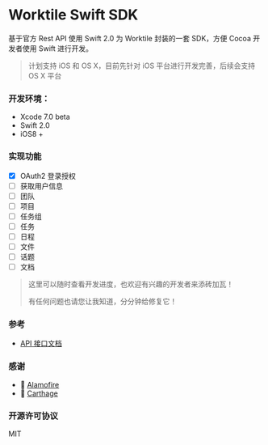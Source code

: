 # Worktile Swift SDK

基于官方 Rest API 使用 Swift 2.0 为 Worktile 封装的一套 SDK，方便 Cocoa 开发者使用 Swift 进行开发。

> 计划支持 iOS 和 OS X，目前先针对 iOS 平台进行开发完善，后续会支持 OS X 平台

### 开发环境：

- Xcode 7.0 beta
- Swift 2.0
- iOS8 +

### 实现功能

- [x] OAuth2 登录授权
- [ ] 获取用户信息
- [ ] 团队
- [ ] 项目
- [ ] 任务组
- [ ] 任务
- [ ] 日程
- [ ] 文件
- [ ] 话题
- [ ] 文档

> 这里可以随时查看开发进度，也欢迎有兴趣的开发者来添砖加瓦！
> 
> 有任何问题也请您让我知道，分分钟给修复它！

### 参考

- [API 接口文档](https://open.worktile.com/wiki/)

### 感谢

- 🙏 [Alamofire](https://github.com/Alamofire/Alamofire)
- 🙏 [Carthage](https://github.com/Carthage/Carthage)

### 开源许可协议

MIT